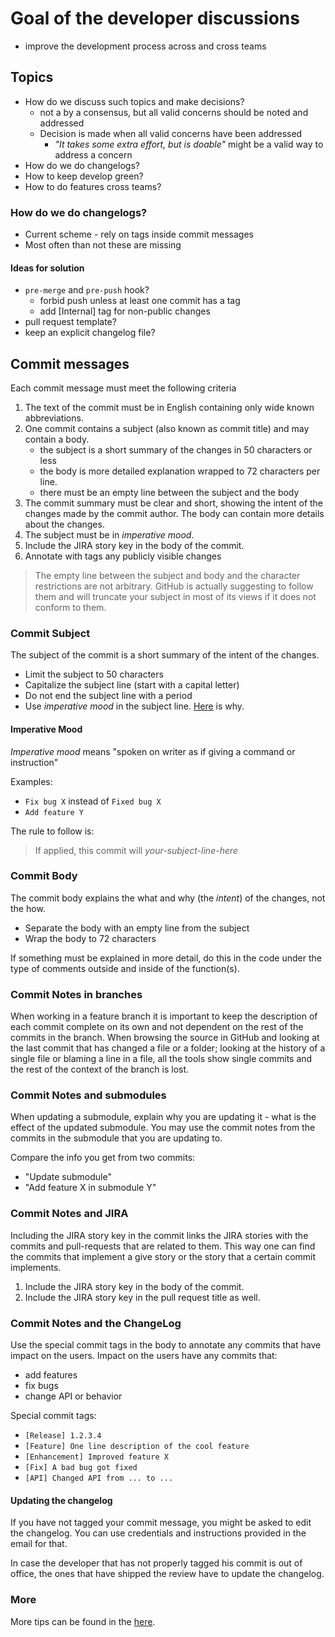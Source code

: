 # Goal of the developer discussions

- improve the development process across and cross teams

## Topics

- How do we discuss such topics and make decisions?
  - not a by a consensus, but all valid concerns should be noted and addressed
  - Decision is made when all valid concerns have been addressed
    - _"It takes some extra effort, but is doable"_  might be a valid way to
      address a concern
- How do we do changelogs?
- How to keep develop green?
- How to do features cross teams?

### How do we do changelogs?

- Current scheme - rely on tags inside commit messages
- Most often than not these are missing

#### Ideas for solution

- `pre-merge` and `pre-push` hook?
  - forbid push unless at least one commit has a tag
  - add [Internal] tag for non-public changes
- pull request template?
- keep an explicit changelog file?

## Commit messages

Each commit message must meet the following criteria

1. The text of the commit must be in English containing only wide known
   abbreviations.
2. One commit contains a subject (also known as commit title) and may contain a
   body.
   - the subject is a short summary of the changes in 50 characters or less
   - the body is more detailed explanation wrapped to 72 characters per line.
   - there must be an empty line between the subject and the body
3. The commit summary must be clear and short, showing the intent of the changes
made by the commit author. The body can contain more details about the changes.
4. The subject must be in *imperative mood*.
5. Include the JIRA story key in the body of the commit.
6. Annotate with tags any publicly visible changes

> The empty line between the subject and body and the character restrictions 
> are not arbitrary. GitHub is actually suggesting to follow them and will
> truncate your subject in most of its views if it does not conform to them.

### Commit Subject

The subject of the commit is a short summary of the intent of the changes.

- Limit the subject to 50 characters
- Capitalize the subject line (start with a capital letter)
- Do not end the subject line with a period
- Use *imperative mood* in the subject line. [Here][imperative] is why.

[imperative]: https://chris.beams.io/posts/git-commit/#imperative

#### Imperative Mood

*Imperative mood* means "spoken on writer as if giving a command or
instruction"

Examples:

- `Fix bug X` instead of `Fixed bug X`
- `Add feature Y`

The rule to follow is:

> If applied, this commit will *your-subject-line-here*

### Commit Body

The commit body explains the what and why (the *intent*) of the changes, not the
how.

- Separate the body with an empty line from the subject
- Wrap the body to 72 characters

If something must be explained in more detail, do this in the code under the
type of comments outside and inside of the function(s).

### Commit Notes in branches

When working in a feature branch it is important to keep the description of each
commit complete on its own and not dependent on the rest of the commits in the
branch. When browsing the source in GitHub and looking at the last commit that
has changed a file or a folder; looking at the history of a single file or
blaming a line in a file, all the tools show single commits and the rest of the
context of the branch is lost.

### Commit Notes and submodules

When updating a submodule, explain why you are updating it - what is the effect
of the updated submodule. You may use the commit notes from the commits in the
submodule that you are updating to.

Compare the info you get from two commits:
- "Update submodule"  
- "Add feature X in submodule Y"

### Commit Notes and JIRA

Including the JIRA story key in the commit links the JIRA stories with the
commits and pull-requests that are related to them. This way one can find the
commits that implement a give story or the story that a certain commit
implements.

1. Include the JIRA story key in the body of the commit.
2. Include the JIRA story key in the pull request title as well.

### Commit Notes and the ChangeLog

Use the special commit tags in the body to annotate any commits that have impact
on the users. Impact on the users have any commits that:

- add features
- fix bugs
- change API or behavior 

Special commit tags:

* ```[Release] 1.2.3.4```
* ```[Feature] One line description of the cool feature```
* ```[Enhancement] Improved feature X```
* ```[Fix] A bad bug got fixed```
* ```[API] Changed API from ... to ...```

#### Updating the changelog

If you have not tagged your commit message, you might be asked to edit the
changelog. You can use credentials and instructions provided in the email for
that.

In case the developer that has not properly tagged his commit is out of office,
the ones that have shipped the review have to update the changelog.


### More

More tips can be found in the [here](http://chris.beams.io/posts/git-commit/).

